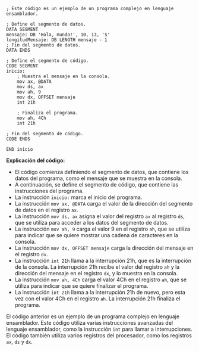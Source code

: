 ```assembly
; Este código es un ejemplo de un programa complejo en lenguaje ensamblador.

; Define el segmento de datos.
DATA SEGMENT
mensaje: DB 'Hola, mundo!', 10, 13, '$'
longitudMensaje: DB LENGTH mensaje - 1
; Fin del segmento de datos.
DATA ENDS

; Define el segmento de código.
CODE SEGMENT
inicio:
    ; Muestra el mensaje en la consola.
    mov ax, @DATA
    mov ds, ax
    mov ah, 9
    mov dx, OFFSET mensaje
    int 21h

    ; Finaliza el programa.
    mov ah, 4Ch
    int 21h

; Fin del segmento de código.
CODE ENDS

END inicio
```

**Explicación del código:**

* El código comienza definiendo el segmento de datos, que contiene los datos del programa, como el mensaje que se muestra en la consola.
* A continuación, se define el segmento de código, que contiene las instrucciones del programa.
* La instrucción `inicio:` marca el inicio del programa.
* La instrucción `mov ax, @DATA` carga el valor de la dirección del segmento de datos en el registro `ax`.
* La instrucción `mov ds, ax` asigna el valor del registro `ax` al registro `ds`, que se utiliza para acceder a los datos del segmento de datos.
* La instrucción `mov ah, 9` carga el valor 9 en el registro `ah`, que se utiliza para indicar que se quiere mostrar una cadena de caracteres en la consola.
* La instrucción `mov dx, OFFSET mensaje` carga la dirección del mensaje en el registro `dx`.
* La instrucción `int 21h` llama a la interrupción 21h, que es la interrupción de la consola. La interrupción 21h recibe el valor del registro `ah` y la dirección del mensaje en el registro `dx`, y lo muestra en la consola.
* La instrucción `mov ah, 4Ch` carga el valor 4Ch en el registro `ah`, que se utiliza para indicar que se quiere finalizar el programa.
* La instrucción `int 21h` llama a la interrupción 21h de nuevo, pero esta vez con el valor 4Ch en el registro `ah`. La interrupción 21h finaliza el programa.

El código anterior es un ejemplo de un programa complejo en lenguaje ensamblador. Este código utiliza varias instrucciones avanzadas del lenguaje ensamblador, como la instrucción `int` para llamar a interrupciones. El código también utiliza varios registros del procesador, como los registros `ax`, `ds` y `dx`.